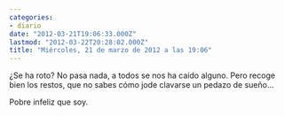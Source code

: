 ```yaml
---
categories:
- diario
date: "2012-03-21T19:06:33.000Z"
lastmod: "2012-03-22T20:28:02.000Z"
title: "Miércoles, 21 de marzo de 2012 a las 19:06"
---
```


¿Se ha roto? No pasa nada, a todos se nos ha caí­do alguno. Pero recoge bien los restos, que no sabes cómo jode clavarse un pedazo de sueño...

Pobre infeliz que soy.